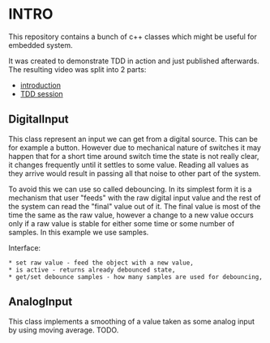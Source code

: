 # INTRO

This repository contains a bunch of c++ classes which might be useful for embedded system.

It was created to demonstrate TDD in action and just published afterwards.
The resulting video was split into 2 parts:

- [introduction](https://vimeo.com/436232709)
- [TDD session](https://vimeo.com/436232138)


## DigitalInput

This class represent an input we can get from a digital source. This can be for example a button.  However due to
mechanical nature of switches it may happen that for a short time around switch time the state is not really clear, it
changes frequently until it settles to some value. Reading all values as they arrive would result in passing all that
noise to other part of the system.

To avoid this we can use so called debouncing.
In its simplest form it is a mechanism that user "feeds" with the raw digital input value and the rest of the system can
read the "final" value out of it. The final value is most of the time the same as the raw value, however a change to a
new value occurs only if a raw value is stable for either some time or some number of samples. In this example we use
samples.

Interface:

    * set raw value - feed the object with a new value,
    * is active - returns already debounced state,
    * get/set debounce samples - how many samples are used for debouncing,

## AnalogInput

This class implements a smoothing of a value taken as some analog input by using moving average.
TODO.
